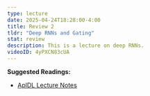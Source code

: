```yaml
---
type: lecture
date: 2025-04-24T18:28:00-4:00
title: Review 2
tldr: "Deep RNNs and Gating"
stat: review
description: This is a lecture on deep RNNs.
videoID: 4yPXCN83cUA
---
```

**Suggested Readings:**
- [AplDL Lecture Notes](/static_files/presentations/lec.jpg)